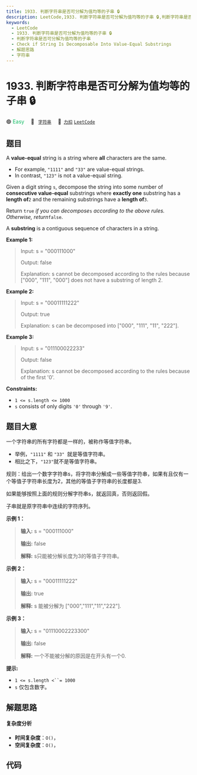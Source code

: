 ```yaml
---
title: 1933. 判断字符串是否可分解为值均等的子串 🔒
description: LeetCode,1933. 判断字符串是否可分解为值均等的子串 🔒,判断字符串是否可分解为值均等的子串,Check if String Is Decomposable Into Value-Equal Substrings,解题思路,字符串
keywords:
  - LeetCode
  - 1933. 判断字符串是否可分解为值均等的子串 🔒
  - 判断字符串是否可分解为值均等的子串
  - Check if String Is Decomposable Into Value-Equal Substrings
  - 解题思路
  - 字符串
---
```


# 1933. 判断字符串是否可分解为值均等的子串 🔒

🟢 <font color=#15bd66>Easy</font>&emsp; 🔖&ensp; [`字符串`](/tag/string.md)&emsp; 🔗&ensp;[`力扣`](https://leetcode.cn/problems/check-if-string-is-decomposable-into-value-equal-substrings) [`LeetCode`](https://leetcode.com/problems/check-if-string-is-decomposable-into-value-equal-substrings)

## 题目

A **value-equal** string is a string where **all** characters are the same.

  * For example, `"1111"` and `"33"` are value-equal strings.
  * In contrast, `"123"` is not a value-equal string.

Given a digit string `s`, decompose the string into some number of
**consecutive value-equal** substrings where **exactly one** substring has a
**length of**`2` and the remaining substrings have a **length of**`3`.

Return `true` _if you can decompose_`s` _according to the above rules.
Otherwise, return_`false`.

A **substring** is a contiguous sequence of characters in a string.



**Example 1:**

> Input: s = "000111000"
> 
> Output: false
> 
> Explanation: s cannot be decomposed according to the rules because ["000", "111", "000"] does not have a substring of length 2.

**Example 2:**

> Input: s = "00011111222"
> 
> Output: true
> 
> Explanation: s can be decomposed into ["000", "111", "11", "222"].

**Example 3:**

> Input: s = "011100022233"
> 
> Output: false
> 
> Explanation: s cannot be decomposed according to the rules because of the first '0'.

**Constraints:**

  * `1 <= s.length <= 1000`
  * `s` consists of only digits `'0'` through `'9'`.


## 题目大意

一个字符串的所有字符都是一样的，被称作等值字符串。

  * 举例，`"1111"` 和 `"33" `就是等值字符串。
  * 相比之下，`"123"`就不是等值字符串。

规则：给出一个数字字符串s，将字符串分解成一些等值字符串，如果有且仅有一个等值子字符串长度为2，其他的等值子字符串的长度都是3.

如果能够按照上面的规则分解字符串s，就返回真，否则返回假。

子串就是原字符串中连续的字符序列。

**示例 1：**

> 
> 
> 
> 
> 
> **输入:** s = "000111000"
> 
> **输出:** false
> 
> **解释:** s只能被分解长度为3的等值子字符串。
> 
> 

**示例 2：**

> 
> 
> 
> 
> 
> **输入:** s = "00011111222"
> 
> **输出:** true
> 
> **解释:** s 能被分解为 ["000","111","11","222"].
> 
> 

**示例 3：**

> 
> 
> 
> 
> 
> **输入:** s = "01110002223300"
> 
> **输出:** false
> 
> **解释:** 一个不能被分解的原因是在开头有一个0.
> 
> 

**提示:**

  * `1 <= s.length <``= 1000`
  * `s` 仅包含数字。


## 解题思路

#### 复杂度分析

- **时间复杂度**：`O()`，
- **空间复杂度**：`O()`，

## 代码

```javascript

```